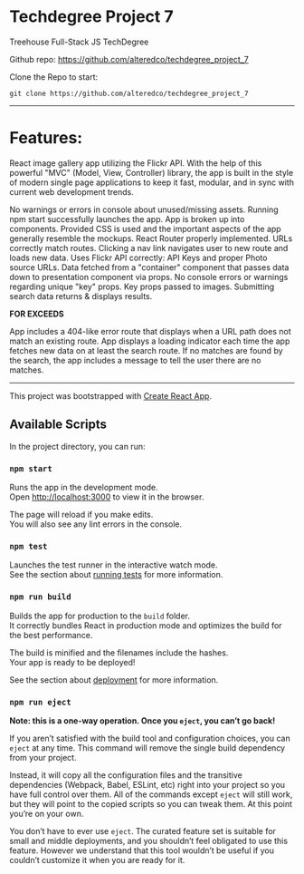 # Techdegree Project 7

Treehouse Full-Stack JS TechDegree

Github repo: https://github.com/alteredco/techdegree_project_7

Clone the Repo to start:

```
git clone https://github.com/alteredco/techdegree_project_7
```

---

# Features:

React image gallery app utilizing the Flickr API. With the help of this powerful "MVC" (Model, View, Controller) library, the app is built in the style of modern single page applications to keep it fast, modular, and in sync with current web development trends.

No warnings or errors in console about unused/missing assets.
Running npm start successfully launches the app.
App is broken up into components.
Provided CSS is used and the important aspects of the app generally resemble the mockups.
React Router properly implemented.
URLs correctly match routes.
Clicking a nav link navigates user to new route and loads new data.
Uses Flickr API correctly: API Keys and proper Photo source URLs.
Data fetched from a "container" component that passes data down to presentation component via props.
No console errors or warnings regarding unique "key" props.
Key props passed to images.
Submitting search data returns & displays results.

**FOR EXCEEDS**

App includes a 404-like error route that displays when a URL path does not match an existing route.
App displays a loading indicator each time the app fetches new data on at least the search route.
If no matches are found by the search, the app includes a message to tell the user there are no matches.

---

This project was bootstrapped with [Create React App](https://github.com/facebook/create-react-app).

## Available Scripts

In the project directory, you can run:

### `npm start`

Runs the app in the development mode.<br />
Open [http://localhost:3000](http://localhost:3000) to view it in the browser.

The page will reload if you make edits.<br />
You will also see any lint errors in the console.

### `npm test`

Launches the test runner in the interactive watch mode.<br />
See the section about [running tests](https://facebook.github.io/create-react-app/docs/running-tests) for more information.

### `npm run build`

Builds the app for production to the `build` folder.<br />
It correctly bundles React in production mode and optimizes the build for the best performance.

The build is minified and the filenames include the hashes.<br />
Your app is ready to be deployed!

See the section about [deployment](https://facebook.github.io/create-react-app/docs/deployment) for more information.

### `npm run eject`

**Note: this is a one-way operation. Once you `eject`, you can’t go back!**

If you aren’t satisfied with the build tool and configuration choices, you can `eject` at any time. This command will remove the single build dependency from your project.

Instead, it will copy all the configuration files and the transitive dependencies (Webpack, Babel, ESLint, etc) right into your project so you have full control over them. All of the commands except `eject` will still work, but they will point to the copied scripts so you can tweak them. At this point you’re on your own.

You don’t have to ever use `eject`. The curated feature set is suitable for small and middle deployments, and you shouldn’t feel obligated to use this feature. However we understand that this tool wouldn’t be useful if you couldn’t customize it when you are ready for it.
